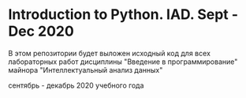 # Introduction to Python. IAD. Sept - Dec 2020
В этом репозитории будет выложен исходный код для всех лабораторных работ дисциплины "Введение в программирование"
майнора   "Интеллектуальный анализ данных" 

сентябрь - декабрь 2020 учебного года
